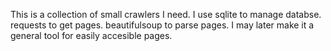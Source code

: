 This is a collection of small crawlers I need.
I use sqlite to manage databse.
requests to get pages.
beautifulsoup to parse pages.
I may later make it a general tool for easily accesible pages.
